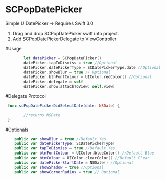 # SCPopDatePicker
Simple UIDatePicker -> Requires Swift 3.0

1. Drag and drop SCPopDatePicker.swift into project.
2. Add SCPopDatePickerDelegate to ViewController

#Usage
```Swift
        let datePicker = SCPopDatePicker()
        datePicker.tapToDismiss = true //Optional
        datePicker.datePickerType = SCDatePickerType.date //Optional
        datePicker.showBlur = true // Optional
        datePicker.btnFontColour = UIColor.redColor() //Optional
        datePicker.delegate = self
        datePicker.show(attachToView: self.view)
```
#Delegate Protocol

```Swift
 func scPopDatePickerDidSelectDate(date: NSDate) {
        
        //returns NSDate
 }
```
#Optionals
```Swift
    public var showBlur = true //Default Yes
    public var datePickerType: SCDatePickerType!
    public var tapToDismiss = true //Default Yes
    public var btnFontColour = UIColor.blueColor() //Default Blue
    public var btnColour = UIColor.clearColor() //Default Clear
    public var datePickerStartDate = NSDate() //Optional
    public var showShadow = true //Optional
    public var showCornerRadius = true // Optional
```
